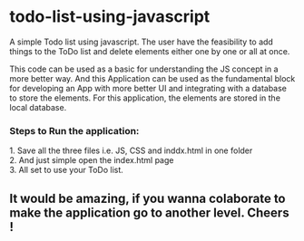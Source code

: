 # todo-list-using-javascript
A simple Todo list using javascript. The user have the feasibility to add things to the ToDo
list and delete elements either one by one or all at once.

This code can be used as a basic for understanding the JS concept in a more better way. And this Application can be 
used as the fundamental block for developing an App with more better UI and integrating
with a database to store the elements. For this application, the elements are stored in the local database. 

<h3> Steps to Run the application: </h3>
  1. Save all the three files i.e. JS, CSS and inddx.html in one folder <br>
  2. And just simple open the index.html page <br>
  3. All set to use your ToDo list. 


<h2> It would be amazing, if you wanna colaborate to make the application go to another level. Cheers ! </h2>
